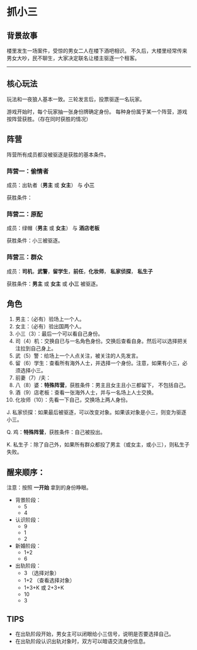 # 抓小三

## 背景故事

楼里发生一场案件，受惊的男女二人在楼下酒吧相识。
不久后，大楼里经常传来男女大吵，民不聊生，大家决定联名让楼主驱逐一个租客。

---

## 核心玩法

玩法和一夜狼人基本一致。三轮发言后，投票驱逐一名玩家。

游戏开始时，每个玩家抽一张身份牌确定身份。
每种身份属于某一个阵营，游戏按阵营获胜。（存在同时获胜的情况）

## 阵营

阵营所有成员都没被驱逐是获胜的基本条件。

### 阵营一：偷情者

成员：出轨者（**男主** 或 **女主**） 与 **小三**

获胜条件：

### 阵营二：原配

成员：绿帽（**男主** 或 **女主**） 与 **酒店老板**

获胜条件：小三被驱逐。

### 阵营三：群众

成员：**司机**，**武警**，**留学生**，**前任**，**化妆师**， **私家侦探**， **私生子**

获胜条件：**男主** 或 **女主** 或 **小三** 被驱逐。

## 角色

1. 男主：（必有）验场上一个人。
2. 女主：（必有）验出国两个人。
3. 小三（3）：最后一个可以看自己身份。
4. 司（4）机：交换自已与一名角色身份。交换后查看自身。然后可以选择把关注拉到自己身上。
5. 武（5）警：给场上一个人点关注，被关注的人先发言。
6. 留（6）学生：查看所有海外人士，并选择一个身份。注意，如果有小三，必须选择小三。
7. 前妻（7）/夫：
8. 八（8）婆：**特殊阵营**，获胜条件：男主且女主且小三都留下， 不包括自己。
9. 酒（9）店老板：查看一张海外人士，并与一名场上人士交换。
10. 化妆师（10）：先看一下自己，交换场上两人身份。

J. 私家侦探：如果最后被驱逐，可以改变对象。如果该对象是小三，则变为驱逐小三。

Q. 鸡：**特殊阵营**，获胜条件：自己被投出。

K. 私生子：除了自己外，如果所有群众都投了男主（或女主，或小三），则私生子失败。

## 醒来顺序：

注意：按照 **一开始** 拿到的身份睁眼。

- 背景阶段：
  - 5
  - 4
- 认识阶段：
  - 9
  - 1
  - 2
- 新婚阶段：
  - 1+2
  - 6
- 出轨阶段：
  - 3 （选择对象）
  - 1+2 （查看选择对象）
  - 1+3+K 或 2+3+K
  - 10
  - 3

## TIPS

- 在出轨阶段开始，男女主可以闭眼给小三信号，说明是否要选择自己。
- 在出轨阶段认识出轨对象时，双方可以暗语交流身份信息。
